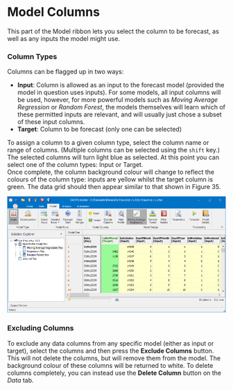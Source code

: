 # Model Columns
This part of the Model ribbon lets you select the column to be forecast, as well as any inputs the model might use.


### Column Types
Columns can be flagged up in two ways: 
-	**Input**:  Column is allowed as an input to the forecast model (provided the model in question uses inputs). For some models, all input columns will be used, however, for more powerful models such as *Moving Average Regression* or *Random Forest*, the models themselves will learn which of these permitted inputs are relevant, and will usually just chose a subset of these input columns.
-	**Target**:  Column to be forecast (only one can be selected)

To assign a column to a given column type, select the column name or range of columns. (Multiple columns can be selected using the `shift` key.) The selected columns will turn light blue as selected.  At this point you can select one of the column types: Input or Target.  
Once complete, the column background colour will change to reflect the colours of the column type: inputs are yellow whilst the target column is green.  The data grid should then appear similar to that shown in Figure 35.
 

![Target and Inputs in the Data Grid](imgs/ModelColumns_TargetInput.png)


### Excluding Columns
To exclude any data columns from any specific model (either as input or target), select the columns and then press the **Exclude Columns** button. This will not delete the columns, but will remove them from the model. The background colour of these columns will be returned to white.
To delete columns completely, you can instead use the **Delete Column** button on the *Data* tab.
